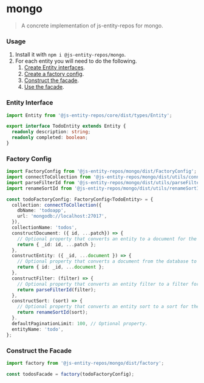 # mongo
> A concrete implementation of js-entity-repos for mongo.

### Usage
1. Install it with `npm i @js-entity-repos/mongo`.
1. For each entity you will need to do the following.
    1. [Create Entity interfaces](#entity-interface).
    1. [Create a factory config](#factory-config).
    1. [Construct the facade](#construct-the-facade).
    1. [Use the facade](https://github.com/js-entity-repos/core/blob/master/docs/facade.md).

### Entity Interface

```ts
import Entity from '@js-entity-repos/core/dist/types/Entity';

export interface TodoEntity extends Entity {
  readonly description: string;
  readonly completed: boolean;
}
```

### Factory Config

```ts
import FactoryConfig from '@js-entity-repos/mongo/dist/FactoryConfig';
import connectToCollection from '@js-entity-repos/mongo/dist/utils/connectToCollection';
import parseFilterId from '@js-entity-repos/mongo/dist/utils/parseFilterId';
import renameSortId from '@js-entity-repos/mongo/dist/utils/renameSortId';

const todoFactoryConfig: FactoryConfig<TodoEntity> = {
  collection: connectToCollection({
    dbName: 'todoapp',
    url: 'mongodb://localhost:27017',
  }),
  collectionName: 'todos',
  constructDocument: ({ id, ...patch}) => {
    // Optional property that converts an entity to a document for the database.
    return { _id: id, ...patch };
  },
  constructEntity: ({ _id, ...document }) => {
    // Optional property that converts a document from the database to an entity.
    return { id: _id, ...document };
  },
  constructFilter: (filter) => {
    // Optional property that converts an entity filter to a filter for the DB.
    return parseFilterId(filter);
  },
  constructSort: (sort) => {
    // Optional property that converts an entity sort to a sort for the DB.
    return renameSortId(sort);
  }.
  defaultPaginationLimit: 100, // Optional property.
  entityName: 'todo',
};
```

### Construct the Facade

```ts
import factory from '@js-entity-repos/mongo/dist/factory';

const todosFacade = factory(todoFactoryConfig);
```

